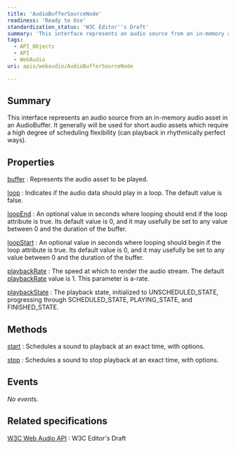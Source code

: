 ```yaml
---
title: 'AudioBufferSourceNode'
readiness: 'Ready to Use'
standardization_status: 'W3C Editor''s Draft'
summary: 'This interface represents an audio source from an in-memory audio asset in an AudioBuffer. It generally will be used for short audio assets which require a high degree of scheduling flexibility (can playback in rhythmically perfect ways).'
tags:
  - API_Objects
  - API
  - WebAudio
uri: apis/webaudio/AudioBufferSourceNode

---
```

## Summary

This interface represents an audio source from an in-memory audio asset in an AudioBuffer. It generally will be used for short audio assets which require a high degree of scheduling flexibility (can playback in rhythmically perfect ways).

## Properties

[buffer](/apis/webaudio/AudioBufferSourceNode/buffer)
:   Represents the audio asset to be played.

[loop](/apis/webaudio/AudioBufferSourceNode/loop)
:   Indicates if the audio data should play in a loop. The default value is false.

[loopEnd](/apis/webaudio/AudioBufferSourceNode/loopEnd)
:   An optional value in seconds where looping should end if the loop attribute is true. Its default value is 0, and it may usefully be set to any value between 0 and the duration of the buffer.

[loopStart](/apis/webaudio/AudioBufferSourceNode/loopStart)
:   An optional value in seconds where looping should begin if the loop attribute is true. Its default value is 0, and it may usefully be set to any value between 0 and the duration of the buffer.

[playbackRate](/apis/webaudio/AudioBufferSourceNode/playbackRate)
:   The speed at which to render the audio stream. The default [playbackRate](/apis/webaudio/AudioBufferSourceNode/playbackRate) value is 1. This parameter is a-rate.

[playbackState](/apis/webaudio/AudioBufferSourceNode/playbackState)
:   The playback state, initialized to UNSCHEDULED\_STATE, progressing through SCHEDULED\_STATE, PLAYING\_STATE, and FINISHED\_STATE.

## Methods

[start](/apis/webaudio/AudioBufferSourceNode/start)
:   Schedules a sound to playback at an exact time, with options.

[stop](/apis/webaudio/AudioBufferSourceNode/stop)
:   Schedules a sound to stop playback at an exact time, with options.

## Events

*No events.*

## Related specifications

[W3C Web Audio API](https://dvcs.w3.org/hg/audio/raw-file/tip/webaudio/specification.html)
:   W3C Editor's Draft
